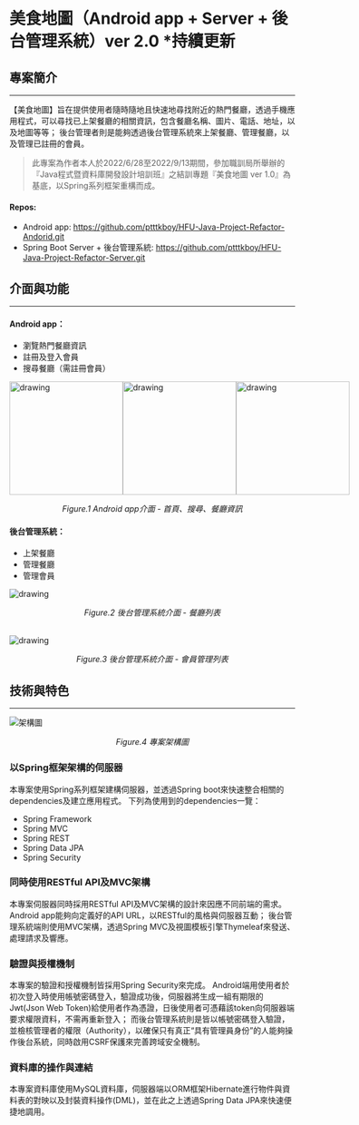 # 美食地圖（Android app + Server + 後台管理系統）ver 2.0 *持續更新


## 專案簡介

---
【美食地圖】旨在提供使用者隨時隨地且快速地尋找附近的熱門餐廳，透過手機應用程式，可以尋找已上架餐廳的相關資訊，包含餐廳名稱、圖片、電話、地址，以及地圖等等；
後台管理者則是能夠透過後台管理系統來上架餐廳、管理餐廳，以及管理已註冊的會員。

>此專案為作者本人於2022/6/28至2022/9/13期間，參加職訓局所舉辦的『Java程式暨資料庫開發設計培訓班』之結訓專題『美食地圖 ver 1.0』為基底，以Spring系列框架重構而成。

#### Repos:
- Android app: https://github.com/ptttkboy/HFU-Java-Project-Refactor-Andorid.git
- Spring Boot Server + 後台管理系統: https://github.com/ptttkboy/HFU-Java-Project-Refactor-Server.git 



## 介面與功能
---
#### Android app：
- 瀏覽熱門餐廳資訊
- 註冊及登入會員
- 搜尋餐廳（需註冊會員）

<div style="display: flex; justify-content: space-around">
    <img src="https://i.imgur.com/qaVma6M.png" alt="drawing" width="200"/>
    <img src="https://i.imgur.com/BFHArNp.png" alt="drawing" width="200"/>
    <img src="https://i.imgur.com/4DnTXEV.png" alt="drawing" width="200"/>
</div>
<p style="font-style: italic; text-align: center">Figure.1 Android app介面 - 首頁、搜尋、餐廳資訊</p>

#### 後台管理系統：
- 上架餐廳
- 管理餐廳
- 管理會員

<img src="https://i.imgur.com/TXBVrzW.png" alt="drawing"/>
<p style="font-style: italic; text-align: center">Figure.2 後台管理系統介面 - 餐廳列表</p>
<br>
<img src="https://i.imgur.com/qP6zFYb.png" alt="drawing"/>
<p style="font-style: italic; text-align: center">Figure.3 後台管理系統介面 - 會員管理列表</p>

## 技術與特色

---


![架構圖](https://i.imgur.com/IVqtmKc.png)
<p style="font-style: italic; text-align: center">Figure.4 專案架構圖</p>

### 以Spring框架架構的伺服器
本專案使用Spring系列框架建構伺服器，並透過Spring boot來快速整合相關的dependencies及建立應用程式。
下列為使用到的dependencies一覽：
- Spring Framework
- Spring MVC
- Spring REST
- Spring Data JPA
- Spring Security

### 同時使用RESTful API及MVC架構
本專案伺服器同時採用RESTful API及MVC架構的設計來因應不同前端的需求。Android app能夠向定義好的API URL，以RESTful的風格與伺服器互動；
後台管理系統端則使用MVC架構，透過Spring MVC及視圖模板引擎Thymeleaf來發送、處理請求及響應。

### 驗證與授權機制
本專案的驗證和授權機制皆採用Spring Security來完成。
Android端用使用者於初次登入時使用帳號密碼登入，驗證成功後，伺服器將生成一組有期限的Jwt(Json Web Token)給使用者作為憑證，日後使用者可憑藉該token向伺服器端要求權限資料，不需再重新登入；
而後台管理系統則是皆以帳號密碼登入驗證，並檢核管理者的權限（Authority），以確保只有真正“具有管理員身份”的人能夠操作後台系統，同時啟用CSRF保護來完善跨域安全機制。

### 資料庫的操作與連結
本專案資料庫使用MySQL資料庫，伺服器端以ORM框架Hibernate進行物件與資料表的對映以及封裝資料操作(DML)，並在此之上透過Spring Data JPA來快速便捷地調用。




    
